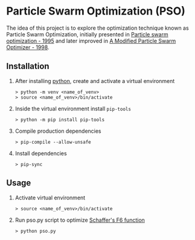 # Particle Swarm Optimization (PSO)

The idea of this project is to explore the optimization technique known as Particle Swarm Optimization, initially presented in [Particle swarm optimization - 1995](https://www.cs.tufts.edu/comp/150GA/homeworks/hw3/_reading6%201995%20particle%20swarming.pdf) and later improved in [A Modified Particle Swarm Optimizer - 1998](https://www.researchgate.net/profile/Yuhui-Shi/publication/3755900_A_Modified_Particle_Swarm_Optimizer/links/54d9a9700cf24647581f009e/A-Modified-Particle-Swarm-Optimizer.pdf?origin=publication_detail).

## Installation

1. After installing [python](https://www.python.org/downloads/release/python-3910/), create and activate a virtual environment
   ```
   > python -m venv <name_of_venv>
   > source <name_of_venv>/bin/activate
   ```
2. Inside the virtual environment install `pip-tools`
   ```
   > python -m pip install pip-tools
   ```
3. Compile production dependencies
   ```
   > pip-compile --allow-unsafe
   ```
4. Install dependencies
   ```
   > pip-sync
   ```

## Usage

1. Activate virtual environment
   ```
   > source <name_of_venv>/bin/activate
   ```
2. Run pso.py script to optimize [Schaffer's F6 function](https://arxiv.org/pdf/1207.4318.pdf#page=13)
   ```
   > python pso.py
   ```
